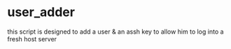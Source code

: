 # user_adder

this script is designed to add a user & an assh key to allow him to log into a fresh host server
